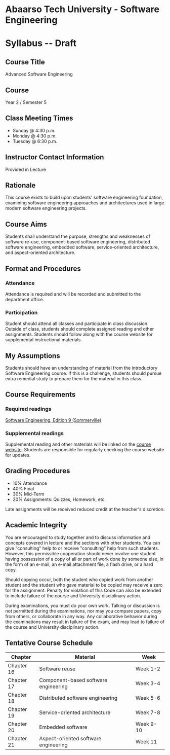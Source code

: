 # Abaarso Tech University - Software Engineering

# Syllabus -- Draft

## Course Title
Advanced Software Engineering

## Course
Year 2 / Semester 5

## Class Meeting Times
* Sunday @ 4:30 p.m.
* Monday @ 4:30 p.m.
* Tuesday @ 6:30 p.m.

## Instructor Contact Information

Provided in Lecture

## Rationale

This course exists to build upon students' software engineering foundation, examining software engineering approaches and architectures used in large modern software engineering projects.

## Course Aims
Students shall understand the purpose, strengths and weaknesses of software re-use, component-based software engineering, distributed software engineering, embedded software, service-oriented architecture, and aspect-oriented architecture.



## Format and Procedures

### Attendance

Attendance is required and will be recorded and submitted to the department office.

### Participation

Student should attend all classes and participate in class discussion.  Outside of class, students should complete assigned reading and other assignments.  Students should follow along with the course website for supplemental instructional materials.  

##  My Assumptions

Students should have an understanding of material from the introductory Software Engineering course.  If this is a challenge, students should pursue extra remedial study to prepare them for the material in this class.  

## Course Requirements

### Required  readings
[Software Engineering, Edition 9 (Sommerville)](https://ifs.host.cs.st-andrews.ac.uk/Books/SE9/)

### Supplemental readings
Supplemental reading and other materials will be linked on the [course website](https://atu-se.github.io/courses/ase/).  Students are responsible for regularly checking the course website for updates.




## Grading Procedures

* 10% Attendance
* 40% Final
* 30% Mid-Term
* 20% Assignments: Quizzes, Homework, etc.

Late assignments will be received reduced credit at the teacher's discretion.


## Academic Integrity

You are encouraged to study together and to discuss information and concepts covered in lecture and the sections with other students. You can give "consulting" help to or receive "consulting" help from such students. However, this permissible cooperation should never involve one student having possession of a copy of all or part of work done by someone else, in the form of an e-mail, an e-mail attachment file, a flash drive, or a hard copy.

Should copying occur, both the student who copied work from another student and the student who gave material to be copied may receive a zero for the assignment. Penalty for violation of this Code can also be extended to include failure of the course and University disciplinary action.

During examinations, you must do your own work. Talking or discussion is not permitted during the examinations, nor may you compare papers, copy from others, or collaborate in any way. Any collaborative behavior during the examinations may result in failure of the exam, and may lead to failure of the course and University disciplinary action.


## Tentative Course Schedule

Chapter    | Material                             | Week
-----------|--------------------------------------|-----
Chapter 16 | Software reuse                       | Week 1-2
Chapter 17 | Component-based software engineering | Week 3-4
Chapter 18 | Distributed software engineering     | Week 5-6
Chapter 19 | Service-oriented architecture        | Week 7-8
Chapter 20 | Embedded software                    | Week 9-10
Chapter 21 | Aspect-oriented software engineering | Week 11
